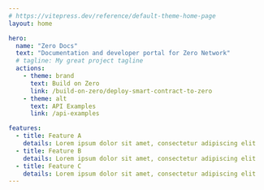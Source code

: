 ```yaml
---
# https://vitepress.dev/reference/default-theme-home-page
layout: home

hero:
  name: "Zero Docs"
  text: "Documentation and developer portal for Zero Network"
  # tagline: My great project tagline
  actions:
    - theme: brand
      text: Build on Zero
      link: /build-on-zero/deploy-smart-contract-to-zero
    - theme: alt
      text: API Examples
      link: /api-examples

features:
  - title: Feature A
    details: Lorem ipsum dolor sit amet, consectetur adipiscing elit
  - title: Feature B
    details: Lorem ipsum dolor sit amet, consectetur adipiscing elit
  - title: Feature C
    details: Lorem ipsum dolor sit amet, consectetur adipiscing elit
---
```


